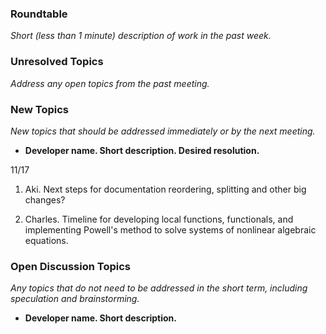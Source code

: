 ### Roundtable
_Short (less than 1 minute) description of work in the past week._

### Unresolved Topics
_Address any open topics from the past meeting._

### New Topics
_New topics that should be addressed immediately or by the next
meeting._

* __Developer name.  Short description.  Desired resolution.__

11/17 

1. Aki. Next steps for documentation reordering, splitting and other big changes?

2. Charles. Timeline for developing local functions, functionals, and implementing Powell's method to solve systems of nonlinear algebraic equations. 

### Open Discussion Topics
_Any topics that do not need to be addressed in the short term,
including speculation and brainstorming._

* __Developer name.  Short description.__

